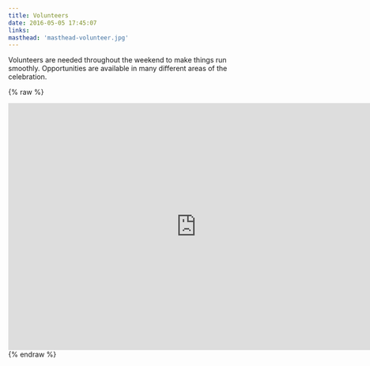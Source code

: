 ```yaml
---
title: Volunteers
date: 2016-05-05 17:45:07
links:
masthead: 'masthead-volunteer.jpg'
---
```

Volunteers are needed throughout the weekend to make things run smoothly. Opportunities are available in many different areas of the celebration.

{% raw %}
<iframe src="https://docs.google.com/forms/d/e/1FAIpQLSfvi1KqmrauMnea0Z2B2_jaHP6T3JJAKm7PhSk0AX9WcvchUg/viewform?embedded=true" width="760" height="500" frameborder="0" marginheight="0" marginwidth="0">Loading...</iframe>
{% endraw %}